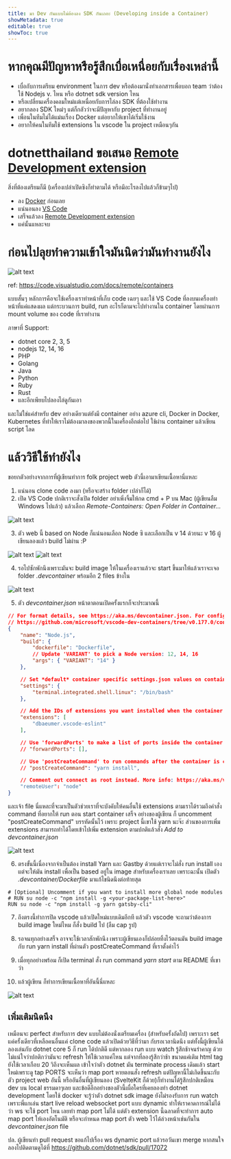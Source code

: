 ```yaml
---
title: มา Dev กันแบบไม่ต้องลง SDK กันเถอะ (Developing inside a Container) 
showMetadata: true
editable: true
showToc: true
---
```


# หากคุณมีปัญหาหรือรู้สึกเบื่อเหนื่อยกับเรื่องเหล่านี้

- เบื่อกับการเตรียม environment ในการ dev หรือต้องมานั่งทำเอกสารเพื่อบอก team ว่าต้องใช้ Nodejs v. ไหน หรือ dotnet sdk version ไหน
- หรือเปลี่ยนเครื่องคอมใหม่แต่เหนื่อยกับการไล่ลง SDK ที่ต้องใช้ทำงาน
- อยากลอง SDK ใหม่ๆ แต่ก็กลัวว่าจะมีปัญหากับ project ที่ทำงานอยู่
- เพื่อนในทีมไม่ได้แม่นเรื่อง Docker แต่อยากให้เขาได้เริ่มใช้งาน
- อยากให้คนในทีมใช้ extensions ใน vscode ใน project เหมือนๆกัน

# dotnetthailand ขอเสนอ [Remote Development extension](https://marketplace.visualstudio.com/items?itemName=ms-vscode-remote.vscode-remote-extensionpack)

สิ่งที่ต้องเตรียมก็มี (เครื่องเปล่าเปิดซิงก็ทำตามได้ หรือมีอะไรลงไปแล้วก็ข้ามๆไป)

- ลง [Docker](https://docs.docker.com/get-docker/) ก่อนเลย
- แน่นอนลง [VS Code](https://code.visualstudio.com/download)
- เสร็จแล้วลง [Remote Development extension](https://marketplace.visualstudio.com/items?itemName=ms-vscode-remote.vscode-remote-extensionpack)
- แค่นั้นแหละจบ

# ก่อนไปลุยทำความเข้าใจมันนิดว่ามันทำงานยังไง

![alt text][architecture]

ref: https://code.visualstudio.com/docs/remote/containers

แบบสั้นๆ หลักการคือจะใช้เครื่องเราทำหน้าที่เก็บ code เฉยๆ และใช้ VS Code ที่ลงบนเครื่องทำหน้าที่แค่แสดงผล แต่กระบวนการ build, run อะไรก็ตามจะไปทำงานใน container โดยผ่านการ mount volume ของ code ที่เราทำงาน

ภาษาที่ Support:

- dotnet core 2, 3, 5
- nodejs 12, 14, 16
- PHP
- Golang
- Java
- Python
- Ruby
- Rust
- และอีกเพียบไปลองไล่ดูกันเอา

และไม่ใช่แค่สำหรับ dev อย่างเดียวแต่ยังมี container อย่าง azure cli, Docker in Docker, Kubernetes ที่ทำให้เราไม่ต้องมาลงของพวกนี้ในเครื่องอีกต่อไป ใช้ผ่าน container แล้วเขียน script โลด

# แล้ววิธีใช้ทำยังไง

ขอยกตัวอย่างจากการที่ผู้เขียนทำการ folk project web ตัวนี้เอามาเขียนเนื้อหานี่แหละ

1. แน่นอน clone code ลงมา (หรือจะสร้าง folder เปล่าก็ได้)
2. เปิด VS Code ปกติเราจะสั่งเปิด folder อย่าเพิ่งจิ้มให้กด cmd + P บน Mac (ผู้เขียนลืม Windows ไปแล้ว) แล้วเลือก *Remote-Containers: Open Folder in Container...*

![alt text][open]

3. ตัว web นี้ based on Node ก็แน่นอนเลือก Node ซิ และเลือกเป็น v 14 ด้วยนะ v 16 ผู้เขียนลองแล้ว build ไม่ผ่าน :P

![alt text][selectNode]
![alt text][v14]

4. รอไปซักพักนึงเพราะมันจะ build image ให้ในเครื่องเราแล้วจะ start ขึ้นมาให้แล้วเราจะเจอ folder *.devcontainer* พร้อมอีก 2 files ข้างใน

![alt text][devcontainer]

5. ตัว *devcontainer.json* หน้าตาตอนเปิดครั้งแรกก็จะประมาณนี้

```json
// For format details, see https://aka.ms/devcontainer.json. For config options, see the README at:
// https://github.com/microsoft/vscode-dev-containers/tree/v0.177.0/containers/javascript-node
{
	"name": "Node.js",
	"build": {
		"dockerfile": "Dockerfile",
		// Update 'VARIANT' to pick a Node version: 12, 14, 16
		"args": { "VARIANT": "14" }
	},

	// Set *default* container specific settings.json values on container create.
	"settings": { 
		"terminal.integrated.shell.linux": "/bin/bash"
	},

	// Add the IDs of extensions you want installed when the container is created.
	"extensions": [
		"dbaeumer.vscode-eslint"
	],

	// Use 'forwardPorts' to make a list of ports inside the container available locally.
	// "forwardPorts": [],

	// Use 'postCreateCommand' to run commands after the container is created.
	// "postCreateCommand": "yarn install",

	// Comment out connect as root instead. More info: https://aka.ms/vscode-remote/containers/non-root.
	"remoteUser": "node"
}
```

และเจ้า file นี่แหละที่จะมาเป็นตัวช่วยเราที่จะบังคับให้คนอื่นใช้ extensions ตามเราได้รวมถึงคำสั่ง command ที่อยากให้ run ตอน start container เสร็จ อย่างของผู้เขียน ก็ uncomment "postCreateCommand" บรรทัดนั้นไว้ เพราะ project นี้เขาใช้ yarn นะจ๊ะ ส่วนของการเพิ่ม extensions สามารถทำได้โดยเข้าไปเพิ่ม extension ตามปกติแล้วสั่ง *Add to devcontainer.json*

![alt text][saveextension]

6. ตรงขั้นนี้เนื่องจากจำเป็นต้อง install Yarn และ Gastby ด้วยแต่เราจะไม่สั่ง run install เองแต่จะให้มัน install เพื่อเป็น based อยู่ใน image สำหรับเครื่องเราเลย เพราะฉะนั้น เปิดตัว *.devcontainer/Dockerfile* มาแก้ไขนิดนึงต่อท้ายสุด

```
# [Optional] Uncomment if you want to install more global node modules
# RUN su node -c "npm install -g <your-package-list-here>"
RUN su node -c "npm install -g yarn gatsby-cli"
```
7. ถึงตรงนี้ทำการปิด vscode แล้วเปิดใหม่แบบเดิมอีกที แล้วตัว vscode จะถามว่าต้องการ build image ใหม่ไหม ก็สั่ง build ไป (ลืม cap รูป)

8. รอจนทุกอย่างเสร็จ อาจจะใช้เวลาสักพักนึง เพราะผู้เขียนเองก็ปล่อยทิ้งไว้ตอนมัน build image กับ run yarn install ที่ผ่านตัว postCreateCommand ที่เราตั้งค่าไว้

9. เมื่อทุกอย่างพร้อม ก็เปิด terminal สั่ง run command *yarn start* ตาม README ที่เขาว่า

10. แล้วผู้เขียน ก็ทำการเขียนเนื้อหาที่อันนี้นี่แหละ

![alt text][done]

## เพิ่มเติมนิดนึง

เหมือนจะ perfect สำหรับการ dev แบบไม่ต้องนั่งเตรียมเครื่อง (สำหรับครั้งถัดไป) เพราะเรา set แค่ครั้งเดียวที่เหลือคนอื่นแค่ clone code แล้วเปิดด้วยวิธีที่ว่ามา กับรอเวลานิดนึง แต่ทั้งนี้ผู้เขียนได้ลองเล่นกับ dotnet core 5 ก็ run ได้ปกติดี แต่หากลอง run แบบ watch รู้สึกช้าจนรำคาญ ด้วยไม่แน่ใจว่าปกติกว่ามันจะ refresh ให้ใช้เวลาแค่ไหน แต่จากที่ลองรู้สึกว่าช้า ขนาดแค่เติม html tag ยังใช้เวลาเกือบ 20 วิถึงจะเห็นผล เข้าใจว่าตัว dotnet มัน terminate process เดิมแล้ว start ใหม่เพราะดู tap PORTS จะเห็นว่า map port หายตอนสั่ง refresh แต่ปัญหานี้ไม่เกิดขึ้นนะกับตัว project web อันนี้ หรืออันอื่นที่ผู้เขียนลอง (SvelteKit ก็ด้วย)ก็ทำงานได้รู้สึกปกติเหมือน dev บน local ธรรมดาๆเลย และข้อดีอีกอย่างของตัวนี้เผื่อใครที่เคยลองทำ dotnet development โดยใช้ docker จะรู้ว่าตัว dotnet sdk image ยังไม่รองรับการ run watch เพราะพี่แกเล่น start live reload websocket port แบบ dynamic ทำให้เราคาดการณ์ไม่ได้ว่า ws จะใช้ port ไหน เลยทำ map port ไม่ได้ แต่ตัว extension นี้ฉลาดที่จะทำการ auto map port ให้เองอัตโนมัติ หรือจะกำหนด map port ตัว web ไว้ได้ล่วงหน้าเช่นกันใน *devcontainer.json* file 

ปล. ผู้เขียนทำ pull request ขอแก้ไปเรื่อง ws dynamic port แล้วรอวันเขา merge หากสนใจลองไปติดตามดูได้ที่ https://github.com/dotnet/sdk/pull/17072 

[architecture]: https://code.visualstudio.com/assets/docs/remote/containers/architecture-containers.png "Architecture"
[open]: images/open.png "Open Folder in Container"
[selectNode]: images/selectNodejs.png "Select Nodejs"
[v14]: images/v14.png "Select v14"
[devcontainer]: images/devcontainer.png "Dev Container"
[saveextension]: images/saveextension.png "Save Extension"
[done]: images/done.png "Done"